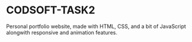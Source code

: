 # CODSOFT-TASK2



Personal portfolio website, made with HTML, CSS, and a bit of JavaScript alongwith responsive and animation features.
